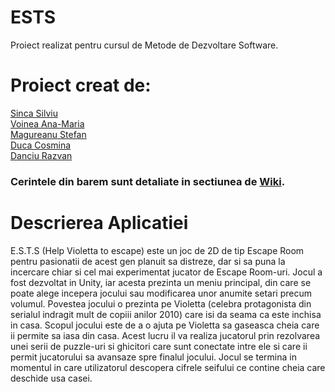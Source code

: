 # ESTS

Proiect realizat pentru cursul de Metode de Dezvoltare Software.

# Proiect creat de: 
[Sinca Silviu](https://github.com/silviusinca) <br>
[Voinea Ana-Maria](https://github.com/Moozey) <br>
[Magureanu Stefan](https://github.com/StefanMagureanu25) <br>
[Duca Cosmina](https://github.com/cosminnnna) <br>
[Danciu Razvan](https://github.com/RazvanDanciu28) <br>



### Cerintele din barem sunt detaliate in sectiunea de [Wiki](https://github.com/silviusinca/ESTS/wiki).

# Descrierea Aplicatiei
E.S.T.S (Help Violetta to escape) este un joc de 2D de tip Escape Room pentru pasionatii de acest gen planuit sa distreze, dar si sa puna la incercare chiar si cel mai experimentat jucator de Escape Room-uri.
		Jocul a fost dezvoltat in Unity, iar acesta prezinta un meniu principal, din care se poate alege incepera jocului sau modificarea unor anumite setari precum volumul.
		Povestea jocului o prezinta pe Violetta (celebra protagonista din serialul indragit mult de copiii anilor 2010) care isi da seama ca este inchisa in casa. Scopul jocului este de a o ajuta pe Violetta sa gaseasca cheia care ii permite sa iasa din casa. Acest lucru il va realiza jucatorul prin rezolvarea unei serii de puzzle-uri si ghicitori care sunt conectate intre ele si care ii permit jucatorului sa avansaze spre finalul jocului.
		Jocul se termina in momentul in care utilizatorul descopera cifrele seifului ce contine cheia care deschide usa casei.